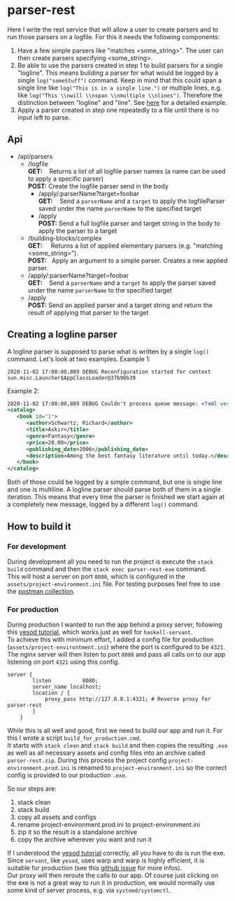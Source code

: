 # parser-rest
Here I write the rest service that will allow a user to create parsers and to run those parsers on a logfile.
For this it needs the following components:
1. Have a few simple parsers like "matches <some_string>". The user can then create parsers specifying <some_string>.
2. Be able to use the parsers created in step 1 to build parsers for a single "logline".
This means building a parser for what would be logged by a single `log("someStuff")` command.
Keep in mind that this could span a single line like `log("This is in a single line.")` or multiple lines, e.g. like `log("This \\nwill \\nspan \\nmultiple \\nlines")`. Therefore the distinction between "logline" and "line". See [here](#creating-a-logline-parser) for a detailed example.
3. Apply a parser created in step one repeatedly to a file until there is no input left to parse.

## Api
- /api/parsers
    - /logfile
      <br>**GET:**&nbsp;&nbsp;&nbsp; Returns a list of all logfile parser names (a name can be used to apply a specific parser)
      <br>**POST:** Create the logfile parser send in the body
      - /apply/:parserName?target=foobar
        <br> **GET:**&nbsp;&nbsp;&nbsp; Send a `parserName` and a `target` to apply the logfileParser saved under the name `parserName` to the specified target
      - /apply
        <br> **POST:** Send a full logfile parser and target string in the body to apply the parser to a target
    - /building-blocks/complex
     <br>**GET:**&nbsp;&nbsp;&nbsp;&nbsp; Returns a list of applied elementary parsers (e.g. "matching <some_string>").
     <br>**POST:**&nbsp;&nbsp;      Apply an argument to a simple parser. Creates a new applied parser.
     - /apply/:parserName?target=foobar
       <br> **GET:**&nbsp;&nbsp;&nbsp; Send a `parserName` and a `target` to apply the parser saved under the name `parserName` to the specified target
     - /apply
        <br>**POST:** Send an applied parser and a target string and return the result of applying that parser to the target

## Creating a logline parser
A logline parser is supposed to parse what is written by a single `log()` command. Let's look at two examples.
Example 1:
```
2020-11-02 17:08:00,889 DEBUG Reconfiguration started for context sun.misc.Launcher$AppClassLoader@37b90b39
```
Example 2:
```xml
2020-11-02 17:08:00,889 DEBUG Couldn't process queue message: <?xml version="1.0"?>
<catalog>
   <book id="1">
      <author>Schwartz, Richard</author>
      <title>Askir</title>
      <genre>Fantasy</genre>
      <price>20.00</price>
      <publishing_date>2006</publishing_date>
      <description>Among the best fantasy literature until today.</description>
   </book>
</catalog>
```
Both of those could be logged by a simple command, but one is single line and one is multiline. A logline parser should parse both of them in a single iteration. This means that every time the parser is finished we start again at a completely new message, logged by a different `log()` command.


## How to build it
### For development
During development all you need to run the project is execute the `stack build` command and then the `stack exec parser-rest-exe` command.
<br>
This will host a server on port `8080`, which is configured in the `assets/project-environment.ini` file. For testing purposes feel free to use the [postman collection](./assets/postman).

### For production
During production I wanted to run the app behind a proxy server, following this [yesod tutorial](https://www.yesodweb.com/book/deploying-your-webapp), which works just as well for `haskell-servant`.
<br>
To achieve this with minimum effort, I added a config file for production (`assets/project-environtment.ini`) where the port is configured to be `4321`.
<br>
The nginx server will then listen to port `8080` and pass all calls on to our app listening on port `4321` using this config.
```
server {
		listen			8080;
		server_name localhost;
		location / {
			proxy_pass http://127.0.0.1:4321; # Reverse proxy for parser-rest
		}
	}
```

While this is all well and good, first we need to build our app and run it.
For this I wrote a script `build_for_production.cmd`.
<br>
It starts with `stack clean` and `stack build` and then copies the resulting `.exe` as well as all necessary assets and config files into an archive called `parser-rest.zip`. During this process the project config `project-environment.prod.ini` is renamed to `project-environment.ini` so the correct config is provided to our production `.exe`.

So our steps are:
1. stack clean
2. stack build
3. copy all assets and configs
4. rename project-environment.prod.ini to project-environment.ini
5. zip it so the result is a standalone archive
6. copy the archive wherever you want and run it

If I understood the [yesod tutorial](https://www.yesodweb.com/book/deploying-your-webapp) correctly, all you have to do is run the exe. Since `servant`, like `yesod`, uses warp and warp is highly efficient, it is suitable for production (see this [github issue](https://github.com/haskell-servant/servant/issues/469) for more infos).
<br>
Our proxy will then reroute the calls to our app. Of course just clicking on the exe is not a great way to run it in production, we would normally use some kind of server process, e.g. via `systemd/systemctl`.
